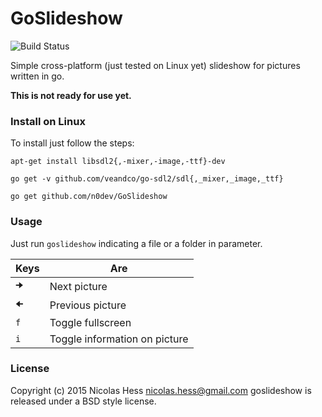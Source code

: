 # GoSlideshow

![Build Status](https://travis-ci.org/n0dev/GoSlideshow.svg?branch=master)

Simple cross-platform (just tested on Linux yet) slideshow for pictures written in go.

**This is not ready for use yet.**

### Install on Linux

To install just follow the steps:

`apt-get install libsdl2{,-mixer,-image,-ttf}-dev`

`go get -v github.com/veandco/go-sdl2/sdl{,_mixer,_image,_ttf}`

`go get github.com/n0dev/GoSlideshow`

### Usage

Just run `goslideshow` indicating a file or a folder in parameter.


| Keys          | Are                           |
| ------------- | ----------------------------- |
| `🠊`           | Next picture                  |
| `🠈`           | Previous picture              |
| `f`           | Toggle fullscreen             |
| `i`           | Toggle information on picture |

### License

Copyright (c) 2015 Nicolas Hess nicolas.hess@gmail.com goslideshow is released under a BSD style license.
